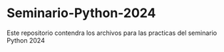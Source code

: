 # Seminario-Python-2024
Este repositorio contendra los archivos para las practicas del seminario Python 2024